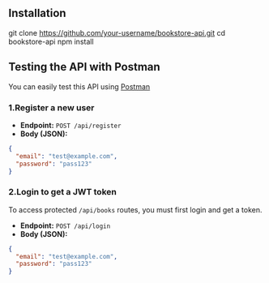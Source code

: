 
##  Installation


git clone https://github.com/your-username/bookstore-api.git
cd bookstore-api
npm install

## Testing the API with Postman

You can easily test this API using [Postman](https://www.postman.com/)


### 1.Register a new user
- **Endpoint:** `POST /api/register`
- **Body (JSON):**
```json
{
  "email": "test@example.com",
  "password": "pass123"
}
``` 
### 2.Login to get a JWT token
To access protected `/api/books` routes, you must first login and get a token.

- **Endpoint:** `POST /api/login`
- **Body (JSON):**
```json
{
  "email": "test@example.com",
  "password": "pass123"
}
``` 
